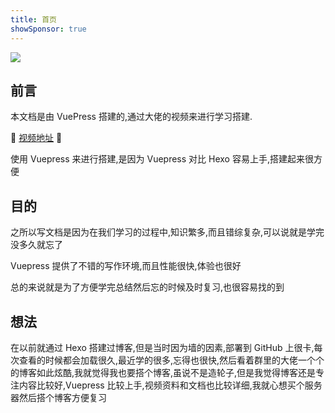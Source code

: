 ```yaml
---
title: 首页
showSponsor: true
---
```


![](/about/1.jpg)

## 前言

本文档是由 VuePress 搭建的,通过大佬的视频来进行学习搭建.

:tada: [视频地址](https://www.bilibili.com/video/av43316513/) :tada:

使用 Vuepress 来进行搭建,是因为 Vuepress 对比 Hexo 容易上手,搭建起来很方便

## 目的

之所以写文档是因为在我们学习的过程中,知识繁多,而且错综复杂,可以说就是学完没多久就忘了

Vuepress 提供了不错的写作环境,而且性能很快,体验也很好

总的来说就是为了方便学完总结然后忘的时候及时复习,也很容易找的到

## 想法

在以前就通过 Hexo 搭建过博客,但是当时因为墙的因素,部署到 GitHub 上很卡,每次查看的时候都会加载很久,最近学的很多,忘得也很快,然后看着群里的大佬一个个的博客如此炫酷,我就觉得我也要搭个博客,虽说不是造轮子,但是我觉得博客还是专注内容比较好,Vuepress 比较上手,视频资料和文档也比较详细,我就心想买个服务器然后搭个博客方便复习
